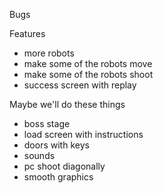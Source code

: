Bugs


Features
* more robots
* make some of the robots move
* make some of the robots shoot
* success screen with replay


Maybe we'll do these things
* boss stage
* load screen with instructions
* doors with keys
* sounds
* pc shoot diagonally
* smooth graphics


